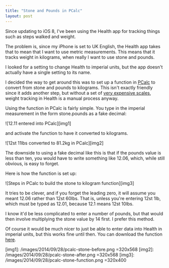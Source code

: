 ```yaml
---
title: "Stone and Pounds in PCalc"
layout: post
---
```


Since updating to iOS 8, I've been using the Health app for tracking things such as steps walked and weight.

The problem is, since my iPhone is set to UK English, the Health app takes that to mean that I want to use metric measurements. This means that it tracks weight in kilograms, when really I want to use stone and pounds.

I looked for a setting to change Health to imperial units, but the app doesn't actually have a single setting to its name.

I decided the way to get around this was to set up a function in [PCalc][1] to convert from stone and pounds to kilograms. This isn't exactly friendly since it adds another step, but without a set of [very expensive scales][2], weight tracking in Health is a manual process anyway.

Using the function in PCalc is fairly simple. You type in the imperial measurement in the form stone.pounds as a fake decimal:

![12.11 entered into PCalc][img1]

and activate the function to have it converted to kilograms.

![12st 11lbs converted to 81.2kg in PCalc][img2]

The downside to using a fake decimal like this is that if the pounds value is less than ten, you would have to write something like 12.06, which, while still obvious, is easy to forget.

Here is how the function is set up:

![Steps in PCalc to build the stone to kilogram function][img3]

It tries to be clever, and if you forget the leading zero, it will assume you meant 12.06 rather than 12st 60lbs. That is, unless you're entering 12st 1lb, which must be typed as 12.01, because 12.1 means 12st 10lbs.

I know it'd be less complicated to enter a number of pounds, but that would then involve multiplying the stone value by 14 first. I prefer this method.

Of course it would be much nicer to just be able to enter data into Health in imperial units, but this works fine until then. You can download the function [here][3].


[1]: https://itunes.apple.com/gb/app/pcalc-the-best-calculator/id284666222?mt=8&uo=4&at=10l7rn
[2]: http://www.amazon.co.uk/gp/product/B00BKRQ4E8/ref=as_li_tl?ie=UTF8&camp=1634&creative=6738&creativeASIN=B00BKRQ4E8&linkCode=as2&tag=josh-asch-21&linkId=WEH5SNS47LCK6KEO
[3]: /downloads/stone-to-kg.pcalcfunctions

[img1]: /images/2014/09/28/pcalc-stone-before.png =320x568
[img2]: /images/2014/09/28/pcalc-stone-after.png =320x568
[img3]: /images/2014/09/28/pcalc-stone-function.png =320x400

